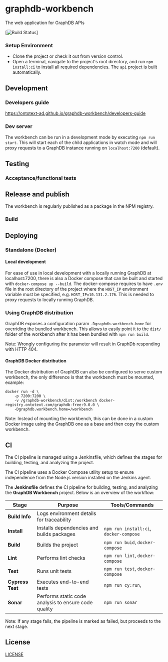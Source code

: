 # graphdb-workbench
The web application for GraphDB APIs

[![Build Status](https://jenkins.ontotext.com/buildStatus/icon?job=graphdb-workbench-pipeline)]
### Setup Environment

* Clone the project or check it out from version control.
* Open a terminal, navigate to the project's root directory, and run `npm install:ci` to install all required dependencies.
  The `api` project is built automatically.

## Development

### Developers guide

https://ontotext-ad.github.io/graphdb-workbench/developers-guide

### Dev server

The workbench can be run in a development mode by executing `npm run start`. This will start each of the child applications
in watch mode and will proxy requests to a GraphDB instance running on `localhost:7200` (default).

## Testing

### Acceptance/functional tests

## Release and publish

The workbench is regularly published as a package in the NPM registry.

### Build


## Deploying


### Standalone (Docker)


#### Local development

For ease of use in local development with a locally running GraphDB at localhost:7200, there is also a
Docker compose that can be built and started with `docker-compose up --build`. The docker-compose requires
to have `.env` file in the root directory of the project where the `HOST_IP` environment variable
must be specified, e.g. `HOST_IP=10.131.2.176`. This is needed to proxy requests to locally running GraphDB.

### Using GraphDB distribution

GraphDB exposes a configuration param `-Dgraphdb.workbench.home` for overriding the bundled workbench.
This allows to easily point it to the `dist/` folder of the workbench after it has been bundled
with `npm run build`.

Note: Wrongly configuring the parameter will result in GraphDb responding with HTTP 404.

#### GraphDB Docker distribution

The Docker distribution of GraphDB can also be configured to serve custom workbench, the only difference
is that the workbench must be mounted, example:

```
docker run -d \
    -p 7200:7200 \
    -v /graphdb-workbench/dist:/workbench docker-registry.ontotext.com/graphdb-free:9.0.0 \
    -Dgraphdb.workbench.home=/workbench
```

Note: Instead of mounting the workbench, this can be done in a custom Docker image using the
GraphDB one as a base and then copy the custom workbench.

## CI

The CI pipeline is managed using a Jenkinsfile, which defines the stages for building, testing, and analyzing the project.

The CI pipeline uses a Docker Compose utility setup to ensure independence from the Node.js version installed on the Jenkins agent.

The **Jenkinsfile** defines the CI pipeline for building, testing, and analyzing the **GraphDB Workbench** project. Below is an overview of the workflow:

| **Stage**        | **Purpose**                                          | **Tools/Commands**                     |
|------------------|------------------------------------------------------|----------------------------------------|
| **Build Info**   | Logs environment details for traceability            |                                        |
| **Install**      | Installs dependencies and builds packages            | `npm run install:ci`, `docker-compose` |
| **Build**        | Builds the project                                   | `npm run buid`, `docker-compose`       |
| **Lint**         | Performs lint checks                                 | `npm run lint`, `docker-compose`       |
| **Test**         | Runs unit tests                                      | `npm run test`, `docker-compose`       |
| **Cypress Test** | Executes end-to-end tests                            | `npm run cy:run`,                      |
| **Sonar**        | Performs static code analysis to ensure code quality | `npm run sonar`                        |

Note: If any stage fails, the pipeline is marked as failed, but proceeds to the next stage.

## License

[LICENSE](licenses/LICENSE)
